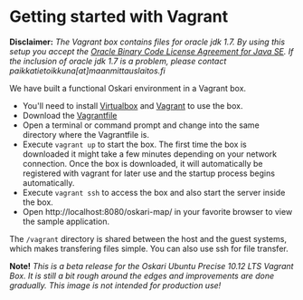 # Getting started with Vagrant

**Disclaimer:**
*The Vagrant box contains files for oracle jdk 1.7.*
*By using this setup you accept the [Oracle Binary Code License Agreement for Java SE](http://www.oracle.com/technetwork/java/javase/terms/license/index.html).*
*If the inclusion of oracle jdk 1.7 is a problem, please contact paikkatietoikkuna[at]maanmittauslaitos.fi*

We have built a functional Oskari environment in a Vagrant box.

* You'll need to install [Virtualbox](https://www.virtualbox.org/wiki/Downloads) and [Vagrant](http://www.vagrantup.com/downloads.html) to use the box.
* Download the [Vagrantfile](http://oskari.org/boxes/Vagrantfile)
* Open a terminal or command prompt and change into the same directory where the Vagrantfile is.
* Execute `vagrant up` to start the box.
The first time the box is downloaded it might take a few minutes depending on your network connection. Once the box is downloaded, it will automatically be registered with vagrant for later use and the startup process begins automatically.
* Execute `vagrant ssh` to access the box and also start the server inside the box.
* Open http://localhost:8080/oskari-map/ in your favorite browser to view the sample application.

The `/vagrant` directory is shared between the host and the guest systems, which makes transfering files simple. You can also use ssh for file transfer.

**Note!**
*This is a beta release for the Oskari Ubuntu Precise 10.12 LTS Vagrant Box. It is still a bit rough around the edges and improvements are done gradually. This image is not intended for production use!*